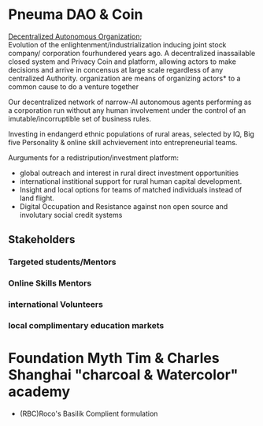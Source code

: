 # Pneuma DAO & Coin
[Decentralized Autonomous Organization](https://wiki.p2pfoundation.net/Decentralized_Autonomous_Organization);  
Evolution of the enlightenment/industrialization inducing joint stock company/ corporation fourhundered years ago. A decentralized inassailable closed system and Privacy Coin and platform, allowing actors to make decisions and arrive in concensus at large scale regardless of any centralized Authority. organization are means of organizing actors* to a common cause to do a venture together 
  
Our decentralized network of narrow-AI autonomous agents performing as a corporation
run without any human involvement under the control of an imutable/incorruptible set of business rules.
  
  Investing in endangerd ethnic populations of rural areas, selected by IQ, Big five Personality & online skill achvievement into 
  entrepreneurial teams. 
    
  Aurguments for a redistripution/investment platform:  
  
  * global outreach and interest in rural direct investment opportunities 
  * international institional support for rural human capital development.  
  * Insight and local options for teams of matched individuals instead of land flight. 
  * Digital Occupation and Resistance against non open source and involutary social credit systems
  
  ## Stakeholders
  ### Targeted students/Mentors
  ### Online Skills Mentors
  ### international Volunteers
  ### local complimentary education markets
  
  # Foundation Myth Tim & Charles Shanghai "charcoal & Watercolor" academy
  
  * (RBC)Roco's Basilik Complient formulation 
